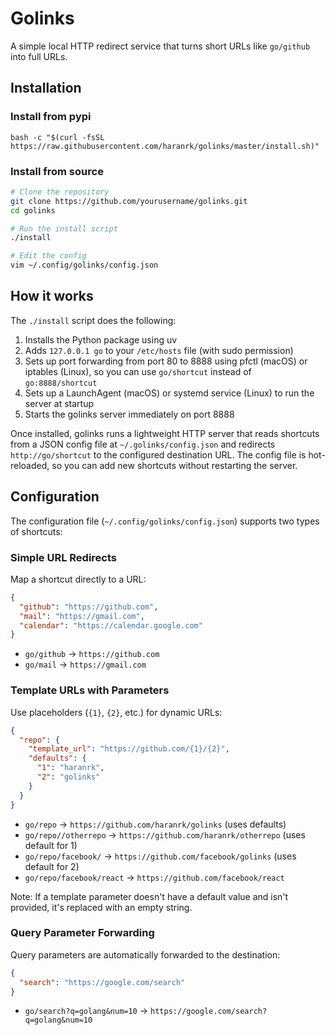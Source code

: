 # Golinks

A simple local HTTP redirect service that turns short URLs like `go/github` into full URLs.

## Installation

### Install from pypi
```
bash -c "$(curl -fsSL https://raw.githubusercontent.com/haranrk/golinks/master/install.sh)"
```

### Install from source
```bash
# Clone the repository
git clone https://github.com/yourusername/golinks.git
cd golinks

# Run the install script
./install

# Edit the config
vim ~/.config/golinks/config.json
```

## How it works

The `./install` script does the following:
1. Installs the Python package using uv
2. Adds `127.0.0.1 go` to your `/etc/hosts` file (with sudo permission)
3. Sets up port forwarding from port 80 to 8888 using pfctl (macOS) or iptables (Linux), so you can use `go/shortcut` instead of `go:8888/shortcut`
4. Sets up a LaunchAgent (macOS) or systemd service (Linux) to run the server at startup
5. Starts the golinks server immediately on port 8888

Once installed, golinks runs a lightweight HTTP server that reads shortcuts from a JSON config file at `~/.golinks/config.json` and redirects `http://go/shortcut` to the configured destination URL. The config file is hot-reloaded, so you can add new shortcuts without restarting the server.

## Configuration

The configuration file (`~/.config/golinks/config.json`) supports two types of shortcuts:

### Simple URL Redirects
Map a shortcut directly to a URL:
```json
{
  "github": "https://github.com",
  "mail": "https://gmail.com",
  "calendar": "https://calendar.google.com"
}
```
- `go/github` → `https://github.com`
- `go/mail` → `https://gmail.com`

### Template URLs with Parameters
Use placeholders (`{1}`, `{2}`, etc.) for dynamic URLs:
```json
{
  "repo": {
    "template_url": "https://github.com/{1}/{2}",
    "defaults": {
      "1": "haranrk",
      "2": "golinks"
    }
  }
}
```
- `go/repo` → `https://github.com/haranrk/golinks` (uses defaults)
- `go/repo//otherrepo` → `https://github.com/haranrk/otherrepo` (uses default for 1)
- `go/repo/facebook/` → `https://github.com/facebook/golinks` (uses default for 2)
- `go/repo/facebook/react` → `https://github.com/facebook/react`

Note: If a template parameter doesn't have a default value and isn't provided, it's replaced with an empty string.

### Query Parameter Forwarding
Query parameters are automatically forwarded to the destination:
```json
{
  "search": "https://google.com/search"
}
```
- `go/search?q=golang&num=10` → `https://google.com/search?q=golang&num=10`


